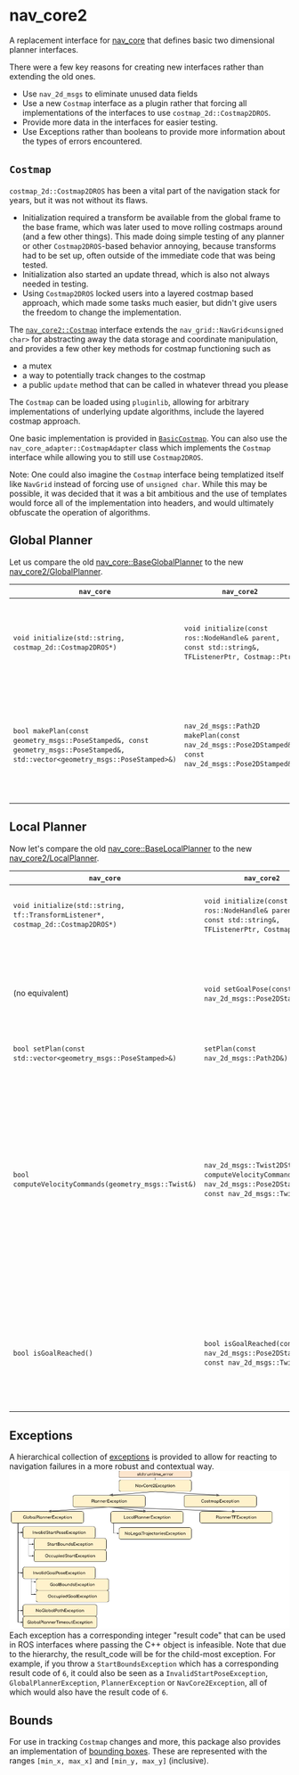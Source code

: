 # nav_core2
A replacement interface for [nav_core](https://github.com/ros-planning/navigation/tree/a2837b5a9dc6dd4b4da176fca7d899d6a3722bf8/nav_core/include/nav_core) that defines basic two dimensional planner interfaces.

There were a few key reasons for creating new interfaces rather than extending the old ones.
 * Use `nav_2d_msgs` to eliminate unused data fields
 * Use a new `Costmap` interface as a plugin rather that forcing all implementations of the interfaces to use `costmap_2d::Costmap2DROS`.
 * Provide more data in the interfaces for easier testing.
 * Use Exceptions rather than booleans to provide more information about the types of errors encountered.

## `Costmap`
`costmap_2d::Costmap2DROS` has been a vital part of the navigation stack for years, but it was not without its flaws.
 * Initialization required a transform be available from the global frame to the base frame, which was later used to move rolling costmaps around (and a few other things). This made doing simple testing of any planner or other `Costmap2DROS`-based behavior annoying, because transforms had to be set up, often outside of the immediate code that was being tested.
 * Initialization also started an update thread, which is also not always needed in testing.
 * Using `Costmap2DROS` locked users into a layered costmap based approach, which made some tasks much easier, but didn't give users the freedom to change the implementation.

The [`nav_core2::Costmap`](include/nav_core2/costmap.h) interface extends the `nav_grid::NavGrid<unsigned char>` for abstracting away the data storage and coordinate manipulation, and provides a few other key methods for costmap functioning such as
 * a mutex
 * a way to potentially track changes to the costmap
 * a public `update` method that can be called in whatever thread you please

The `Costmap` can be loaded using `pluginlib`, allowing for arbitrary implementations of underlying update algorithms, include the layered costmap approach.

One basic implementation is provided in [`BasicCostmap`](include/nav_core2/basic_costmap.h). You can also use the `nav_core_adapter::CostmapAdapter` class which implements the `Costmap` interface while allowing you to still use `Costmap2DROS`.

Note: One could also imagine the `Costmap` interface being templatized itself like `NavGrid` instead of forcing use of `unsigned char`. While this may be possible, it was decided that it was a bit ambitious and the use of templates would force all of the implementation into headers, and would ultimately obfuscate the operation of algorithms.

## Global Planner
Let us compare the old [nav_core::BaseGlobalPlanner](https://github.com/ros-planning/navigation/blob/a2837b5a9dc6dd4b4da176fca7d899d6a3722bf8/nav_core/include/nav_core/base_global_planner.h) to the new [nav_core2/GlobalPlanner](include/nav_core2/global_planner.h).

| `nav_core` | `nav_core2` | comments |
|---|--|---|
|`void initialize(std::string, costmap_2d::Costmap2DROS*)`|`void initialize(const ros::NodeHandle& parent, const std::string&, TFListenerPtr, Costmap::Ptr)`|Uses modern pointers instead of raw pointers, and provides a TFListener|
|`bool makePlan(const geometry_msgs::PoseStamped&, const geometry_msgs::PoseStamped&, std::vector<geometry_msgs::PoseStamped>&)`|`nav_2d_msgs::Path2D makePlan(const nav_2d_msgs::Pose2DStamped&, const nav_2d_msgs::Pose2DStamped&)`|Uses exceptions for errors instead of returning a bool, which frees up the return for the actual path.|

## Local Planner
Now let's compare the old [nav_core::BaseLocalPlanner](https://github.com/ros-planning/navigation/blob/a2837b5a9dc6dd4b4da176fca7d899d6a3722bf8/nav_core/include/nav_core/base_local_planner.h) to the new [nav_core2/LocalPlanner](include/nav_core2/local_planner.h).

| `nav_core` | `nav_core2` | comments |
|---|--|---|
|`void initialize(std::string, tf::TransformListener*, costmap_2d::Costmap2DROS*)`|`void initialize(const ros::NodeHandle& parent, const std::string&, TFListenerPtr, Costmap::Ptr)`|Uses modern pointers instead of raw pointers|
|(no equivalent)|`void setGoalPose(const nav_2d_msgs::Pose2DStamped&)`|Explicitly set the new goal location, rather than using the last pose of the global plan`
|`bool setPlan(const std::vector<geometry_msgs::PoseStamped>&)`|`setPlan(const nav_2d_msgs::Path2D&)`||
|`bool computeVelocityCommands(geometry_msgs::Twist&)`|`nav_2d_msgs::Twist2DStamped computeVelocityCommands(const nav_2d_msgs::Pose2DStamped&, const nav_2d_msgs::Twist2D&)`|Explicitly provides the current pose and velocity for more explicit data control and easier testing. Uses exceptions for errors instead of returning a bool, which frees up the return for the actual command.|
|`bool isGoalReached()` | `bool isGoalReached(const nav_2d_msgs::Pose2DStamped&, const nav_2d_msgs::Twist2D&)` | Explicitly provide the current pose and velocity for more explicit data control and easier testing. |

## Exceptions
A hierarchical collection of [exceptions](include/nav_core2/exceptions.h) is provided to allow for reacting to navigation failures in a more robust and contextual way.
![exception hierarchy tree](doc/exceptions.png)
Each exception has a corresponding integer "result code" that can be used in ROS interfaces where passing the C++ object is infeasible. Note that due to the hierarchy, the result_code will be for the child-most exception. For example, if you throw a `StartBoundsException` which has a corresponding result code of `6`, it could also be seen as a `InvalidStartPoseException`, `GlobalPlannerException`, `PlannerException` or `NavCore2Exception`, all of which would also have the result code of `6`.

## Bounds
For use in tracking `Costmap` changes and more, this package also provides an implementation of [bounding boxes](include/nav_core2/bounds.h). These are represented with the ranges `[min_x, max_x]` and `[min_y, max_y]` (inclusive).
